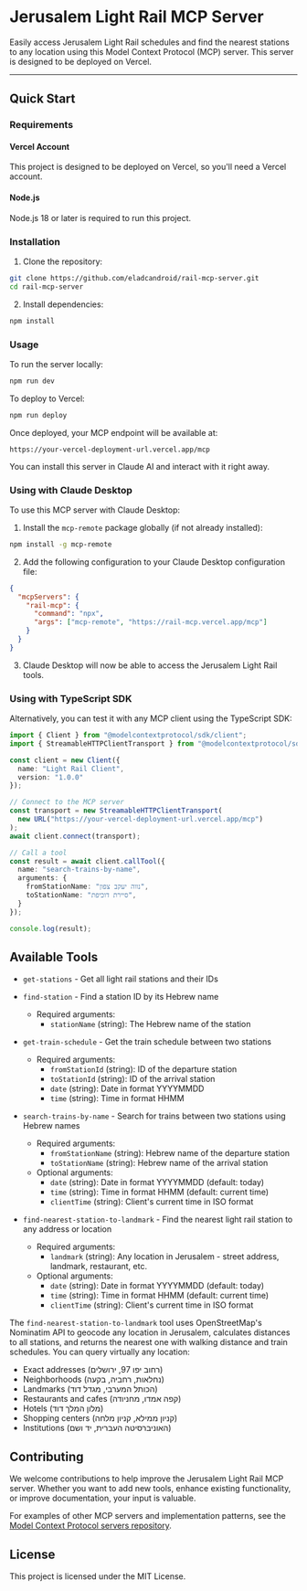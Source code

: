 # Jerusalem Light Rail MCP Server

Easily access Jerusalem Light Rail schedules and find the nearest stations to any location using this Model Context Protocol (MCP) server. This server is designed to be deployed on Vercel.

---

## Quick Start

### Requirements

#### Vercel Account
This project is designed to be deployed on Vercel, so you'll need a Vercel account.

#### Node.js
Node.js 18 or later is required to run this project.

### Installation

1. Clone the repository:
```bash
git clone https://github.com/eladcandroid/rail-mcp-server.git
cd rail-mcp-server
```

2. Install dependencies:
```bash
npm install
```

### Usage

To run the server locally:
```bash
npm run dev
```

To deploy to Vercel:
```bash
npm run deploy
```

Once deployed, your MCP endpoint will be available at:
```
https://your-vercel-deployment-url.vercel.app/mcp
```

You can install this server in Claude AI and interact with it right away.

### Using with Claude Desktop

To use this MCP server with Claude Desktop:

1. Install the `mcp-remote` package globally (if not already installed):
```bash
npm install -g mcp-remote
```

2. Add the following configuration to your Claude Desktop configuration file:
```json
{
  "mcpServers": {
    "rail-mcp": {
      "command": "npx",
      "args": ["mcp-remote", "https://rail-mcp.vercel.app/mcp"]
    }
  }
}
```

3. Claude Desktop will now be able to access the Jerusalem Light Rail tools.

### Using with TypeScript SDK

Alternatively, you can test it with any MCP client using the TypeScript SDK:

```typescript
import { Client } from "@modelcontextprotocol/sdk/client";
import { StreamableHTTPClientTransport } from "@modelcontextprotocol/sdk/client/streamableHttp";

const client = new Client({
  name: "Light Rail Client",
  version: "1.0.0"
});

// Connect to the MCP server
const transport = new StreamableHTTPClientTransport(
  new URL("https://your-vercel-deployment-url.vercel.app/mcp")
);
await client.connect(transport);

// Call a tool
const result = await client.callTool({
  name: "search-trains-by-name",
  arguments: {
    fromStationName: "נווה יעקב צפון",
    toStationName: "סיירת דוכיפת",
  }
});

console.log(result);
```

## Available Tools

* `get-stations` - Get all light rail stations and their IDs

* `find-station` - Find a station ID by its Hebrew name
  * Required arguments:
    * `stationName` (string): The Hebrew name of the station

* `get-train-schedule` - Get the train schedule between two stations
  * Required arguments:
    * `fromStationId` (string): ID of the departure station
    * `toStationId` (string): ID of the arrival station
    * `date` (string): Date in format YYYYMMDD
    * `time` (string): Time in format HHMM

* `search-trains-by-name` - Search for trains between two stations using Hebrew names
  * Required arguments:
    * `fromStationName` (string): Hebrew name of the departure station
    * `toStationName` (string): Hebrew name of the arrival station
  * Optional arguments:
    * `date` (string): Date in format YYYYMMDD (default: today)
    * `time` (string): Time in format HHMM (default: current time)
    * `clientTime` (string): Client's current time in ISO format

* `find-nearest-station-to-landmark` - Find the nearest light rail station to any address or location
  * Required arguments:
    * `landmark` (string): Any location in Jerusalem - street address, landmark, restaurant, etc.
  * Optional arguments:
    * `date` (string): Date in format YYYYMMDD (default: today)
    * `time` (string): Time in format HHMM (default: current time)
    * `clientTime` (string): Client's current time in ISO format

The `find-nearest-station-to-landmark` tool uses OpenStreetMap's Nominatim API to geocode any location in Jerusalem, calculates distances to all stations, and returns the nearest one with walking distance and train schedules. You can query virtually any location:

- Exact addresses (רחוב יפו 97, ירושלים)
- Neighborhoods (נחלאות, רחביה, בקעה)
- Landmarks (הכותל המערבי, מגדל דוד)
- Restaurants and cafes (קפה אמדו, מחניודה)
- Hotels (מלון המלך דוד)
- Shopping centers (קניון ממילא, קניון מלחה)
- Institutions (האוניברסיטה העברית, יד ושם)

## Contributing

We welcome contributions to help improve the Jerusalem Light Rail MCP server. Whether you want to add new tools, enhance existing functionality, or improve documentation, your input is valuable.

For examples of other MCP servers and implementation patterns, see the [Model Context Protocol servers repository](https://github.com/modelcontextprotocol/servers).

## License

This project is licensed under the MIT License.

